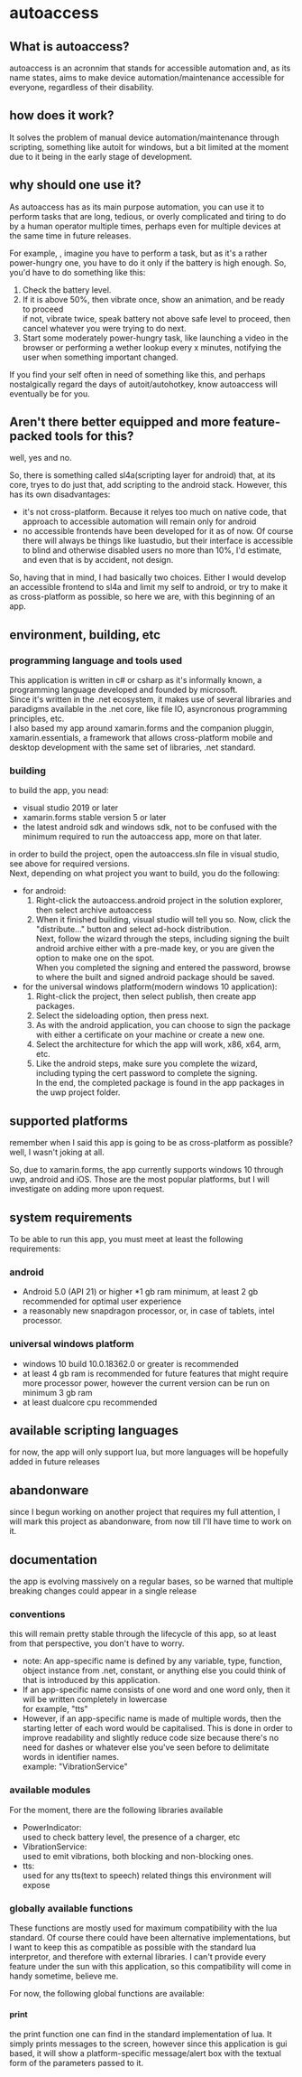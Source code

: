 # autoaccess

## What is autoaccess?

autoaccess is an acronnim that stands for accessible automation and, as its name states, aims to make device automation/maintenance accessible for everyone, regardless of their disability.

## how does it work?

It solves the problem of manual device automation/maintenance through scripting, something like autoit for windows, but a bit limited at the moment due to it being in the early stage of development.

## why should one use it? 

As autoaccess has as its main purpose automation, you can use it to perform tasks that are long, tedious, or overly complicated and tiring to do by a human operator multiple times, perhaps even for multiple devices at the same time in future releases.

For example, , imagine you have to perform a task, but as it's a rather power-hungry one, you have to do it only if the battery is high enough. So, you'd have to do something like this:

1. Check the battery level.
2. If it is above 50%, then vibrate once, show an animation, and be ready to proceed  
if not, vibrate twice, speak battery not above safe level to proceed, then cancel whatever you were trying to do next.
3. Start some moderately power-hungry task, like launching a video in the browser or performing a wether lookup every x minutes, notifying the user when something important changed.

If you find your self often in need of something like this, and perhaps   nostalgically  regard   the days of autoit/autohotkey, know autoaccess will eventually be for you.

## Aren't there better equipped and more feature-packed tools for this?

well, yes and no.

So, there is something called sl4a(scripting layer for android) that, at its core, tryes to do just that, add scripting to the android stack.
However, this has its own disadvantages:

* it's not cross-platform. Because it relyes too much on native code, that approach to accessible automation will remain only for android
* no accessible frontends have been developed for it as of now. Of course there will always be things like luastudio, but their interface is accessible to blind and otherwise disabled users no more than 10%, I'd estimate, and even that is by accident, not design.

So, having that in mind, I had basically two choices. Either I would develop an accessible frontend to sl4a and limit my self to android, or try to make it as cross-platform as possible, so here we are, with this beginning of an app.

## environment, building, etc

### programming language and tools used

This application is written in c# or csharp as it's informally known, a programming language developed and founded by microsoft.  
Since it's written in the .net ecosystem, it makes use of several libraries and paradigms available in the .net core, like file IO, asyncronous programming principles, etc.  
I also based my app around xamarin.forms and the companion pluggin, xamarin.essentials, a framework that allows cross-platform mobile and desktop development with the same set of libraries, .net standard.

### building

to build the app, you nead:

* visual studio 2019 or later
* xamarin.forms stable version 5 or later
* the latest android sdk and windows sdk, not to be confused with the minimum required to run the autoaccess app, more on that later.

in order to build the project, open the autoaccess.sln file in visual studio, see above for required versions.  
Next, depending on what project you want to build, you do the following:

* for android:
  1. Right-click the autoaccess.android project in the solution explorer, then select archive autoaccess
  2. When it finished building, visual studio will tell you so. Now, click the "distribute..." button and select ad-hock distribution.  
Next, follow the wizard through the steps, including signing the built android archive either with a pre-made key, or you are given the option to make one on the spot.  
When you completed the signing and entered the password, browse to where the built and signed android package should be saved.
* for the universal windows platform(modern windows 10 application):
  1. Right-click the project, then select publish, then create app packages.
  2. Select the sideloading option, then press next.
  3. As with the android application, you can choose to sign the package with either a certificate on your machine or create a new one.
  4. Select the architecture for which the app will work, x86, x64, arm, etc.
  5. Like the android steps, make sure you complete the wizard, including typing the cert password to complete the signing.  
In the end, the completed package is found in the app packages in the uwp project folder.

## supported platforms

remember when I said this app is going to be as cross-platform as possible? well, I wasn't joking at all.

So, due to xamarin.forms, the app currently supports windows 10 through uwp, android and iOS.
Those are the most popular platforms, but I will investigate on adding more upon request.

## system requirements

To be able to run this app, you must meet at least the following requirements:

### android

* Android 5.0 (API 21) or higher
*1 gb ram minimum, at least 2 gb recommended for optimal user experience
* a reasonably new snapdragon processor, or, in case of tablets, intel processor.

### universal windows platform

* windows 10 build 10.0.18362.0 or greater is recommended
* at least 4 gb ram is recommended for future features that might require more processor power, however the current version can be run on minimum 3 gb ram
* at least dualcore cpu recommended

## available scripting languages

for now, the app will only support lua, but more languages will be hopefully added in future releases

## abandonware

since I begun working on another project that requires my full attention, I will mark this project as abandonware, from now till I'll have time to work on it.

## documentation

the app is evolving massively on a regular bases, so be warned that multiple breaking changes could appear in a single release

### conventions

this will remain pretty stable through the lifecycle of this app, so at least from that perspective, you don't have to worry.

* note: An app-specific name is defined by any variable, type, function, object instance from .net, constant, or anything else you could think of that is introduced by this application. 
* If an app-specific name consists of one word and one word only, then it will be written completely in lowercase  
for example, "tts"
* However, if an app-specific name is made of multiple words, then the starting letter of each word would be capitalised. This is done in order to improve readability and slightly reduce code size because there's no need for dashes or whatever else you've seen before to delimitate words in identifier names.  
example: "VibrationService"

### available modules  

For the moment, there are the following libraries available

* PowerIndicator:  
used to check battery level, the presence of a charger, etc
* VibrationService:  
used to emit vibrations, both blocking and non-blocking ones.
* tts:  
used for any tts(text to speech) related things this environment will expose

### globally available functions

These functions are mostly used for maximum compatibility with the lua standard. Of course there could have been alternative implementations, but I want to keep this as compatible as possible with the standard  lua interpretor, and therefore with external libraries. I can't provide every feature under the sun with this application, so this compatibility will come in handy sometime, believe me.

For now, the following global functions are available:

#### print

the  print function one can find in the standard implementation of lua. It simply prints messages to the screen, however since this application is gui based, it will show a platform-specific message/alert box with the textual form of the parameters passed to it.